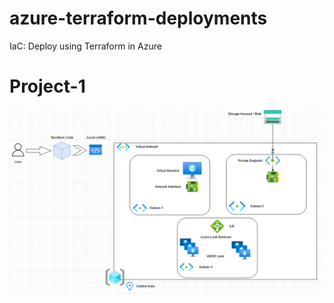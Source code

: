 # azure-terraform-deployments
IaC: Deploy using Terraform in Azure


# Project-1

![alt text](image.png)
